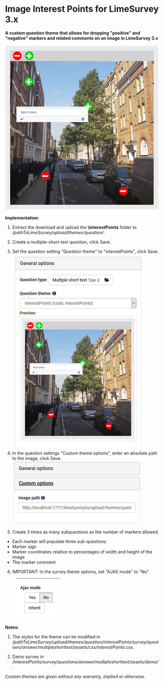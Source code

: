 # Image Interest Points for LimeSurvey 3.x
**A custom question theme that allows for dropping "positive" and "negative" markers and related comments on an image in LimeSurvey 3.x**

![Image Interest Points](/interestPoints/survey/questions/answer/multipleshorttext/assets/images/interest_points_1.png)

**Implementation:**

1) Extract the download and upload the **\interestPoints** folder to */pathToLimeSurvey/upload/themes/question/*.

2) Create a multiple-short-text question, click Save.

3) Set the question setting "Question theme" to "interestPoints", click Save.  
![Image Select interestPoints](/interestPoints/survey/questions/answer/multipleshorttext/assets/images/interest_points_2.png)

4) In the question settings "Custom theme options", enter an absolute path to the image, click Save.  
![Image Enter path to image](/interestPoints/survey/questions/answer/multipleshorttext/assets/images/interest_points_3.png)

5) Create 3 times as many subquestions as the number of markers allowed
- Each marker will populate three sub-questions
- Marker sign
- Marker coordinates relative to percentages of width and height of the image
- The marker comment

6) IMPORTANT: In the survey theme options, set "AJAX mode" to "No".  
![Image Disable AJAX](/interestPoints/survey/questions/answer/multipleshorttext/assets/images/interest_points_4.png)

**Notes:**

1) The styles for the theme can be modified in */pathToLimeSurvey/upload/themes/question/interestPoints/survey/questions/answer/multipleshorttext/assets/css/interestPoints.css*.

2) Demo survey in */interestPoints/survey/questions/answer/multipleshorttext/assets/demo/*.
    
    
*Custom themes are given without any warranty, implied or otherwise.*
